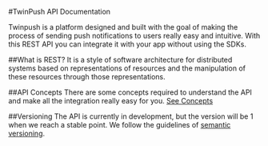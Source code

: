 #TwinPush API Documentation

Twinpush is a platform designed and built with the goal of making the 
process of sending push notifications to users really easy and 
intuitive. With this REST API you can integrate it with your app without using the SDKs.
<br/>

##What is REST?
It is a style of software architecture for distributed systems based on 
representations of resources and the manipulation of these resources 
through those representations.


##API Concepts
There are some concepts required to understand the API and make all the integration really easy for you.
[See Concepts](https://developers.twinpush.com/)


##Versioning
The API is currently in development, but the version will be 1 when we reach a stable point. We follow the guidelines of [semantic versioning](http://semver.com/).
  

